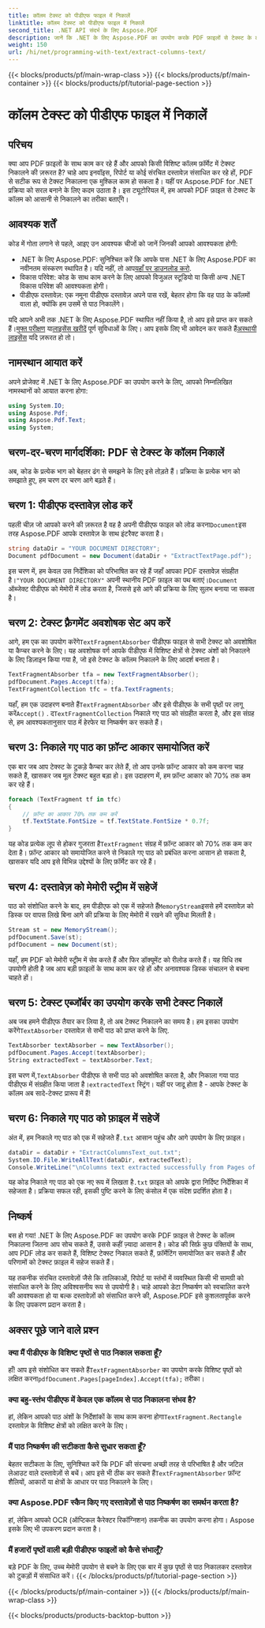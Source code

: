 ```yaml
---
title: कॉलम टेक्स्ट को पीडीएफ फाइल में निकालें
linktitle: कॉलम टेक्स्ट को पीडीएफ फाइल में निकालें
second_title: .NET API संदर्भ के लिए Aspose.PDF
description: जानें कि .NET के लिए Aspose.PDF का उपयोग करके PDF फ़ाइलों से टेक्स्ट के कॉलम कैसे निकालें। यह गाइड कोड उदाहरणों और स्पष्टीकरणों के साथ प्रत्येक चरण को विभाजित करता है।
weight: 150
url: /hi/net/programming-with-text/extract-columns-text/
---
```


{{< blocks/products/pf/main-wrap-class >}}
{{< blocks/products/pf/main-container >}}
{{< blocks/products/pf/tutorial-page-section >}}

# कॉलम टेक्स्ट को पीडीएफ फाइल में निकालें

## परिचय

क्या आप PDF फ़ाइलों के साथ काम कर रहे हैं और आपको किसी विशिष्ट कॉलम फ़ॉर्मेट में टेक्स्ट निकालने की ज़रूरत है? चाहे आप इनवॉइस, रिपोर्ट या कोई संरचित दस्तावेज़ संसाधित कर रहे हों, PDF से सटीक रूप से टेक्स्ट निकालना एक मुश्किल काम हो सकता है। यहीं पर Aspose.PDF for .NET प्रक्रिया को सरल बनाने के लिए कदम उठाता है। इस ट्यूटोरियल में, हम आपको PDF फ़ाइल से टेक्स्ट के कॉलम को आसानी से निकालने का तरीका बताएँगे। 

## आवश्यक शर्तें

कोड में गोता लगाने से पहले, आइए उन आवश्यक चीजों को जानें जिनकी आपको आवश्यकता होगी:

-  .NET के लिए Aspose.PDF: सुनिश्चित करें कि आपके पास .NET के लिए Aspose.PDF का नवीनतम संस्करण स्थापित है। यदि नहीं, तो आप[यहाँ पर डाउनलोड करो](https://releases.aspose.com/pdf/net/).
- विकास परिवेश: कोड के साथ काम करने के लिए आपको विजुअल स्टूडियो या किसी अन्य .NET विकास परिवेश की आवश्यकता होगी।
- पीडीएफ दस्तावेज़: एक नमूना पीडीएफ दस्तावेज़ अपने पास रखें, बेहतर होगा कि वह पाठ के कॉलमों वाला हो, क्योंकि हम उसमें से पाठ निकालेंगे।

 यदि आपने अभी तक .NET के लिए Aspose.PDF स्थापित नहीं किया है, तो आप इसे प्राप्त कर सकते हैं।[मुफ्त परीक्षण](https://releases.aspose.com/) या[लाइसेंस खरीदें](https://purchase.aspose.com/buy) पूर्ण सुविधाओं के लिए। आप इसके लिए भी आवेदन कर सकते हैं[अस्थायी लाइसेंस](https://purchase.aspose.com/temporary-license) यदि ज़रूरत हो तो।

## नामस्थान आयात करें

अपने प्रोजेक्ट में .NET के लिए Aspose.PDF का उपयोग करने के लिए, आपको निम्नलिखित नामस्थानों को आयात करना होगा:

```csharp
using System.IO;
using Aspose.Pdf;
using Aspose.Pdf.Text;
using System;
```

## चरण-दर-चरण मार्गदर्शिका: PDF से टेक्स्ट के कॉलम निकालें

अब, कोड के प्रत्येक भाग को बेहतर ढंग से समझने के लिए इसे तोड़ते हैं। प्रक्रिया के प्रत्येक भाग को समझाते हुए, हम चरण दर चरण आगे बढ़ते हैं।

## चरण 1: पीडीएफ दस्तावेज़ लोड करें

 पहली चीज़ जो आपको करने की ज़रूरत है वह है अपनी पीडीएफ फाइल को लोड करना`Document`इस तरह Aspose.PDF आपके दस्तावेज़ के साथ इंटरैक्ट करता है।

```csharp
string dataDir = "YOUR DOCUMENT DIRECTORY";
Document pdfDocument = new Document(dataDir + "ExtractTextPage.pdf");
```

 इस चरण में, हम केवल उस निर्देशिका को परिभाषित कर रहे हैं जहाँ आपका PDF दस्तावेज़ संग्रहीत है।`"YOUR DOCUMENT DIRECTORY"` अपनी स्थानीय PDF फ़ाइल का पथ बताएं।`Document` ऑब्जेक्ट पीडीएफ को मेमोरी में लोड करता है, जिससे इसे आगे की प्रक्रिया के लिए सुलभ बनाया जा सकता है।

## चरण 2: टेक्स्ट फ़्रैगमेंट अवशोषक सेट अप करें

 आगे, हम एक का उपयोग करेंगे`TextFragmentAbsorber` पीडीएफ फाइल से सभी टेक्स्ट को अवशोषित या कैप्चर करने के लिए। यह अवशोषक वर्ग आपके पीडीएफ में विशिष्ट क्षेत्रों से टेक्स्ट अंशों को निकालने के लिए डिज़ाइन किया गया है, जो इसे टेक्स्ट के कॉलम निकालने के लिए आदर्श बनाता है।

```csharp
TextFragmentAbsorber tfa = new TextFragmentAbsorber();
pdfDocument.Pages.Accept(tfa);
TextFragmentCollection tfc = tfa.TextFragments;
```

यहाँ, हम एक उदाहरण बनाते हैं`TextFragmentAbsorber` और इसे पीडीएफ के सभी पृष्ठों पर लागू करें`Accept()` . द`TextFragmentCollection` निकाले गए पाठ को संग्रहीत करता है, और इस संग्रह से, हम आवश्यकतानुसार पाठ में हेरफेर या निष्कर्षण कर सकते हैं।

## चरण 3: निकाले गए पाठ का फ़ॉन्ट आकार समायोजित करें

एक बार जब आप टेक्स्ट के टुकड़े कैप्चर कर लेते हैं, तो आप उनके फ़ॉन्ट आकार को कम करना चाह सकते हैं, खासकर जब मूल टेक्स्ट बहुत बड़ा हो। इस उदाहरण में, हम फ़ॉन्ट आकार को 70% तक कम कर रहे हैं।

```csharp
foreach (TextFragment tf in tfc)
{
    // फ़ॉन्ट का आकार 70% तक कम करें
    tf.TextState.FontSize = tf.TextState.FontSize * 0.7f;
}
```

यह कोड प्रत्येक लूप से होकर गुजरता है`TextFragment` संग्रह में फ़ॉन्ट आकार को 70% तक कम कर देता है। फ़ॉन्ट आकार को समायोजित करने से निकाले गए पाठ को प्रबंधित करना आसान हो सकता है, खासकर यदि आप इसे विभिन्न उद्देश्यों के लिए फ़ॉर्मेट कर रहे हैं।

## चरण 4: दस्तावेज़ को मेमोरी स्ट्रीम में सहेजें

 पाठ को संशोधित करने के बाद, हम पीडीएफ को एक में सहेजते हैं`MemoryStream`इससे हमें दस्तावेज़ को डिस्क पर वापस लिखे बिना आगे की प्रक्रिया के लिए मेमोरी में रखने की सुविधा मिलती है।

```csharp
Stream st = new MemoryStream();
pdfDocument.Save(st);
pdfDocument = new Document(st);
```

यहाँ, हम PDF को मेमोरी स्ट्रीम में सेव करते हैं और फिर डॉक्यूमेंट को रीलोड करते हैं। यह विधि तब उपयोगी होती है जब आप बड़ी फ़ाइलों के साथ काम कर रहे हों और अनावश्यक डिस्क संचालन से बचना चाहते हों।

## चरण 5: टेक्स्ट एब्जॉर्बर का उपयोग करके सभी टेक्स्ट निकालें

 अब जब हमने पीडीएफ तैयार कर लिया है, तो अब टेक्स्ट निकालने का समय है। हम इसका उपयोग करेंगे`TextAbsorber` दस्तावेज़ से सभी पाठ को प्राप्त करने के लिए.

```csharp
TextAbsorber textAbsorber = new TextAbsorber();
pdfDocument.Pages.Accept(textAbsorber);
String extractedText = textAbsorber.Text;
```

 इस चरण में,`TextAbsorber` पीडीएफ से सभी पाठ को अवशोषित करता है, और निकाला गया पाठ पीडीएफ में संग्रहीत किया जाता है।`extractedText` स्ट्रिंग। यहीं पर जादू होता है - आपके टेक्स्ट के कॉलम अब सादे-टेक्स्ट प्रारूप में हैं!

## चरण 6: निकाले गए पाठ को फ़ाइल में सहेजें

 अंत में, हम निकाले गए पाठ को एक में सहेजते हैं`.txt` आसान पहुंच और आगे उपयोग के लिए फ़ाइल।

```csharp
dataDir = dataDir + "ExtractColumnsText_out.txt";
System.IO.File.WriteAllText(dataDir, extractedText);
Console.WriteLine("\nColumns text extracted successfully from Pages of PDF Document.\nFile saved at " + dataDir);
```

 यह कोड निकाले गए पाठ को एक नए रूप में लिखता है`.txt` फ़ाइल को आपके द्वारा निर्दिष्ट निर्देशिका में सहेजता है। प्रक्रिया सफल रही, इसकी पुष्टि करने के लिए कंसोल में एक संदेश प्रदर्शित होता है।

## निष्कर्ष

बस हो गया! .NET के लिए Aspose.PDF का उपयोग करके PDF फ़ाइल से टेक्स्ट के कॉलम निकालना जितना आप सोच सकते हैं, उससे कहीं ज़्यादा आसान है। कोड की सिर्फ़ कुछ पंक्तियों के साथ, आप PDF लोड कर सकते हैं, विशिष्ट टेक्स्ट निकाल सकते हैं, फ़ॉर्मेटिंग समायोजित कर सकते हैं और परिणामों को टेक्स्ट फ़ाइल में सहेज सकते हैं।

यह तकनीक संरचित दस्तावेज़ों जैसे कि तालिकाओं, रिपोर्ट या स्तंभों में व्यवस्थित किसी भी सामग्री को संसाधित करने के लिए अविश्वसनीय रूप से उपयोगी है। चाहे आपको डेटा निष्कर्षण को स्वचालित करने की आवश्यकता हो या बल्क दस्तावेज़ों को संसाधित करने की, Aspose.PDF इसे कुशलतापूर्वक करने के लिए उपकरण प्रदान करता है।

## अक्सर पूछे जाने वाले प्रश्न

### क्या मैं पीडीएफ के विशिष्ट पृष्ठों से पाठ निकाल सकता हूँ?  
 हाँ! आप इसे संशोधित कर सकते हैं`TextFragmentAbsorber` का उपयोग करके विशिष्ट पृष्ठों को लक्षित करना`pdfDocument.Pages[pageIndex].Accept(tfa);` तरीका।

### क्या बहु-स्तंभ पीडीएफ में केवल एक कॉलम से पाठ निकालना संभव है?  
 हां, लेकिन आपको पाठ अंशों के निर्देशांकों के साथ काम करना होगा`TextFragment.Rectangle` दस्तावेज़ के विशिष्ट क्षेत्रों को लक्षित करने के लिए।

### मैं पाठ निष्कर्षण की सटीकता कैसे सुधार सकता हूँ?  
 बेहतर सटीकता के लिए, सुनिश्चित करें कि PDF की संरचना अच्छी तरह से परिभाषित है और जटिल लेआउट वाले दस्तावेज़ों से बचें। आप इसे भी ठीक कर सकते हैं`TextFragmentAbsorber` फ़ॉन्ट शैलियों, आकारों या क्षेत्रों के आधार पर पाठ निकालने के लिए।

### क्या Aspose.PDF स्कैन किए गए दस्तावेज़ों से पाठ निष्कर्षण का समर्थन करता है?  
हां, लेकिन आपको OCR (ऑप्टिकल कैरेक्टर रिकॉग्निशन) तकनीक का उपयोग करना होगा। Aspose इसके लिए भी उपकरण प्रदान करता है।

### मैं हजारों पृष्ठों वाली बड़ी पीडीएफ फाइलों को कैसे संभालूँ?  
बड़े PDF के लिए, उच्च मेमोरी उपयोग से बचने के लिए एक बार में कुछ पृष्ठों से पाठ निकालकर दस्तावेज़ को टुकड़ों में संसाधित करें।
{{< /blocks/products/pf/tutorial-page-section >}}

{{< /blocks/products/pf/main-container >}}
{{< /blocks/products/pf/main-wrap-class >}}

{{< blocks/products/products-backtop-button >}}
